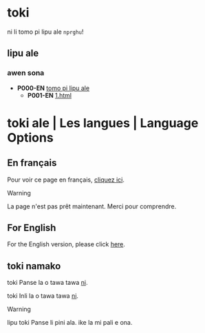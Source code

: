 # toki

ni li tomo pi lipu ale `nprghu`!

## lipu ale

### awen sona

- **P000-EN** [tomo pi lipu ale](/)
  - **P001-EN** [1.html](nprghu.github.com/portal/1.html)

# toki ale | Les langues | Language Options

## En français

Pour voir ce page en français, [cliquez ici](nprghu.github.com/portal/fr-acceuil).

> [!WARNING]
> La page n'est pas prêt maintenant. Merci pour comprendre.

## For English

For the English version, please click [here](npr.github.com/portal/).

## toki namako

toki Panse la o tawa tawa [ni](./fr-acceuil).

toki Inli la o tawa tawa [ni](npr.github.com/portal).

> [!WARNING]
> lipu toki Panse li pini ala. ike la mi pali e ona.
